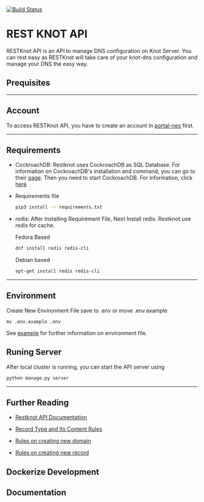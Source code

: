 [![Build Status](https://travis-ci.org/riszkymf/RESTKnot.svg?branch=testcase_travis)](https://travis-ci.org/riszkymf/RESTKnot)

# REST KNOT API

RESTKnot API is an API to manage DNS configuration on Knot Server. You can rest easy as RESTKnot will take care of your knot-dns configuration and manage your DNS the easy way.

## Prequisites
--------------------------------------
## Account
To access RESTKnot API, you have to create an account in [portal-neo](https://portal.neo.id/) first. 

------------------------------
## Requirements

- CockroachDB: Restknot uses CockroachDB as SQL Database. For information on CockroachDB's installation and command, you can go to their [page](https://www.cockroachlabs.com/docs/stable/install-cockroachdb-linux.html). Then you need to start CockroachDB. For information, click [here](https://www.cockroachlabs.com/docs/stable/start-a-local-cluster.html)

- Requirements file
    ``` bash
    pip3 install -r requirements.txt
    ```

- redis:  After Installing Requirement File, Next Install redis. Restknot use redis for cache. 

 
    Fedora Based
    ``` bash
    dnf install redis redis-cli
    ```

    Debian based
    ``` bash
    apt-get install redis redis-cli
    ```
------------------------
## Environment
Create New Environment File save to .env or move .env.example 
```
mv .env.example .env
```

See [example](environment/env.example) for further information on environment file.

## Runing Server
After local cluster is running, you can start the API server using
``` bash
python manage.py server
```
--------------------
## Further Reading
-  [Restknot API Documentation](docs/markdown/documentation)

- [Record Type and Its Content Rules](docs/markdown/documentation/RULES.md)

- [Rules on creating new domain](docs/markdown/documentation/RULES_add_domain.md)

- [Rules on creating new record](docs/markdown/documentation/RULES_add_record.md)


## Dockerize Development


## Documentation





